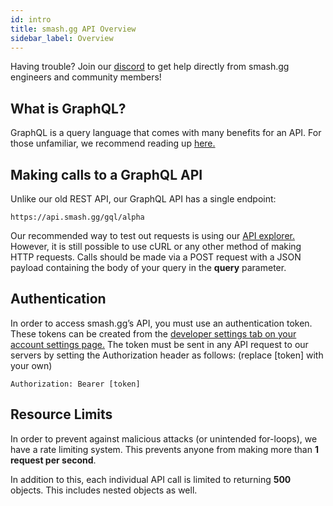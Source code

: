 ```yaml
---
id: intro
title: smash.gg API Overview
sidebar_label: Overview
---
```


Having trouble? Join our [discord](https://discord.gg/pTSwKj) to get help directly from smash.gg engineers and community members!

## What is GraphQL?

GraphQL is a query language that comes with many benefits for an API. For those unfamiliar, we recommend reading up [here.](https://graphql.org/)

## Making calls to a GraphQL API

Unlike our old REST API, our GraphQL API has a single endpoint:

```
https://api.smash.gg/gql/alpha
```

Our recommended way to test out requests is using our [API explorer.](https://developer.smash.gg/explorer) However, it is still possible to use cURL or any other method of making HTTP requests. Calls should be made via a POST request with a JSON payload containing the body of your query in the **query** parameter.

## Authentication

In order to access smash.gg’s API, you must use an authentication token. These tokens can be created from the [developer settings tab on your account settings page.](https://smash.gg/admin/profile/developer) The token must be sent in any API request to our servers by setting the Authorization header as follows: (replace \[token\] with your own)

```
Authorization: Bearer [token]
```

## Resource Limits

In order to prevent against malicious attacks (or unintended for-loops), we have a rate limiting system. This prevents anyone from making more than **1 request per second**.

In addition to this, each individual API call is limited to returning **500** objects. This includes nested objects as well.
